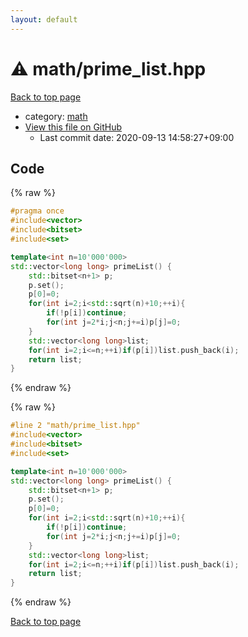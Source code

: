 ```yaml
---
layout: default
---
```


<!-- mathjax config similar to math.stackexchange -->
<script type="text/javascript" async
  src="https://cdnjs.cloudflare.com/ajax/libs/mathjax/2.7.5/MathJax.js?config=TeX-MML-AM_CHTML">
</script>
<script type="text/x-mathjax-config">
  MathJax.Hub.Config({
    TeX: { equationNumbers: { autoNumber: "AMS" }},
    tex2jax: {
      inlineMath: [ ['$','$'] ],
      processEscapes: true
    },
    "HTML-CSS": { matchFontHeight: false },
    displayAlign: "left",
    displayIndent: "2em"
  });
</script>

<script type="text/javascript" src="https://cdnjs.cloudflare.com/ajax/libs/jquery/3.4.1/jquery.min.js"></script>
<script src="https://cdn.jsdelivr.net/npm/jquery-balloon-js@1.1.2/jquery.balloon.min.js" integrity="sha256-ZEYs9VrgAeNuPvs15E39OsyOJaIkXEEt10fzxJ20+2I=" crossorigin="anonymous"></script>
<script type="text/javascript" src="../../assets/js/copy-button.js"></script>
<link rel="stylesheet" href="../../assets/css/copy-button.css" />


# :warning: math/prime_list.hpp

<a href="../../index.html">Back to top page</a>

* category: <a href="../../index.html#7e676e9e663beb40fd133f5ee24487c2">math</a>
* <a href="{{ site.github.repository_url }}/blob/master/math/prime_list.hpp">View this file on GitHub</a>
    - Last commit date: 2020-09-13 14:58:27+09:00




## Code

<a id="unbundled"></a>
{% raw %}
```cpp
#pragma once
#include<vector>
#include<bitset>
#include<set>

template<int n=10'000'000>
std::vector<long long> primeList() {
    std::bitset<n+1> p;
    p.set();
    p[0]=0;
    for(int i=2;i<std::sqrt(n)+10;++i){
        if(!p[i])continue;
        for(int j=2*i;j<n;j+=i)p[j]=0;
    }
    std::vector<long long>list;
    for(int i=2;i<=n;++i)if(p[i])list.push_back(i);
    return list;
}
```
{% endraw %}

<a id="bundled"></a>
{% raw %}
```cpp
#line 2 "math/prime_list.hpp"
#include<vector>
#include<bitset>
#include<set>

template<int n=10'000'000>
std::vector<long long> primeList() {
    std::bitset<n+1> p;
    p.set();
    p[0]=0;
    for(int i=2;i<std::sqrt(n)+10;++i){
        if(!p[i])continue;
        for(int j=2*i;j<n;j+=i)p[j]=0;
    }
    std::vector<long long>list;
    for(int i=2;i<=n;++i)if(p[i])list.push_back(i);
    return list;
}

```
{% endraw %}

<a href="../../index.html">Back to top page</a>

